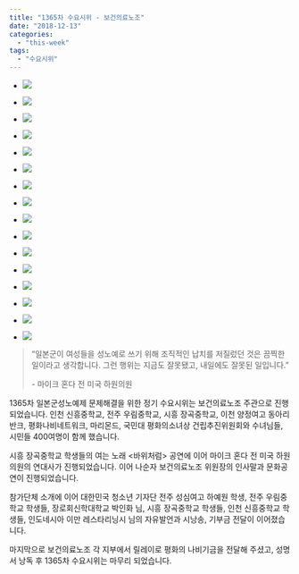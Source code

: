 ```yaml
---
title: "1365차 수요시위 - 보건의료노조"
date: "2018-12-13"
categories: 
  - "this-week"
tags: 
  - "수요시위"
---
```


- ![](https://r2.womenandwar.net/2018/12/1-2-1024x680.jpg)
    
- ![](https://r2.womenandwar.net/2018/12/2-2-1024x680.jpg)
    
- ![](https://r2.womenandwar.net/2018/12/3-2-1024x680.jpg)
    
- ![](https://r2.womenandwar.net/2018/12/4-2-1024x680.jpg)
    
- ![](https://r2.womenandwar.net/2018/12/5-1-1024x680.jpg)
    
- ![](https://r2.womenandwar.net/2018/12/6-1-1024x680.jpg)
    
- ![](https://r2.womenandwar.net/2018/12/7-1-1024x680.jpg)
    
- ![](https://r2.womenandwar.net/2018/12/8-1-1024x680.jpg)
    
- ![](https://r2.womenandwar.net/2018/12/9-1-1024x680.jpg)
    
- ![](https://r2.womenandwar.net/2018/12/10-1-1024x680.jpg)
    
- ![](https://r2.womenandwar.net/2018/12/10-1-1-1024x680.jpg)
    
- ![](https://r2.womenandwar.net/2018/12/11-1024x680.jpg)
    
- ![](https://r2.womenandwar.net/2018/12/12-1024x680.jpg)
    
- ![](https://r2.womenandwar.net/2018/12/13-1024x680.jpg)
    
- ![](https://r2.womenandwar.net/2018/12/14-1024x680.jpg)
    
- ![](https://r2.womenandwar.net/2018/12/15-1024x680.jpg)
    

> “일본군이 여성들을 성노예로 쓰기 위해 조직적인 납치를 저질렀던 것은 끔찍한 일이라고 생각합니다. 그런 행위는 지금도 잘못됐고, 내일에도 잘못된 일입니다.”
> 
> \- 마이크 혼다 전 미국 하원의원

1365차 일본군성노예제 문제해결을 위한 정기 수요시위는 보건의료노조 주관으로 진행되었습니다. 인천 신흥중학교, 전주 우림중학교, 시흥 장곡중학교, 이천 양정여고 동아리 반크, 평화나비네트워크, 마리몬드, 국민대 평화의소녀상 건립추진위원회와 수녀님들, 시민들 400여명이 함께 했습니다.

시흥 장곡중학교 학생들의 여는 노래 <바위처럼> 공연에 이어 마이크 혼다 전 미국 하원의원의 연대사가 진행되었습니다. 이어 나순자 보건의료노조 위원장의 인사말과 문화공연이 진행되었습니다.

참가단체 소개에 이어 대한민국 청소년 기자단 전주 성심여고 하예원 학생, 전주 우림중학교 학생들, 장로회신학대학교 박인화 님, 시흥 장곡중학교 학생들, 인천 신흥중학교 학생들, 인도네시아 이만 레스타리닝시 님의 자유발언과 시낭송, 기부금 전달이 이어졌습니다.

마지막으로 보건의료노조 각 지부에서 릴레이로 평화의 나비기금을 전달해 주셨고, 성명서 낭독 후 1365차 수요시위는 마무리 되었습니다.
